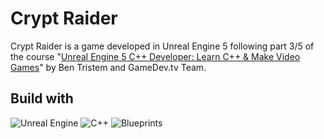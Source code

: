 # Crypt Raider

Crypt Raider is a game developed in Unreal Engine 5 following part 3/5 of the course "<a href="https://www.udemy.com/course/unrealcourse/">Unreal Engine 5 C++ Developer: Learn C++ & Make Video Games</a>" by Ben Tristem and GameDev.tv Team.

## Build with
![Unreal Engine](https://img.shields.io/badge/Unreal%20Engine%205-%23313131.svg?style=for-the-badge&logo=unrealengine&logoColor=white) ![C++](https://img.shields.io/badge/C++-%235C2D91.svg?style=for-the-badge&logo=c%2B%2B&logoColor=white) ![Blueprints](https://img.shields.io/badge/Blueprints-blue?style=for-the-badge&logo=unrealengine&logoColor=white)
